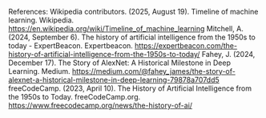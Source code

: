 References:
Wikipedia contributors. (2025, August 19). Timeline of machine learning. Wikipedia. https://en.wikipedia.org/wiki/Timeline_of_machine_learning
Mitchell, A. (2024, September 6). The history of artificial intelligence from the 1950s to today - ExpertBeacon. Expertbeacon. https://expertbeacon.com/the-history-of-artificial-intelligence-from-the-1950s-to-today/
Fahey, J. (2024, December 17). The Story of AlexNet: A Historical Milestone in Deep Learning. Medium. https://medium.com/@fahey_james/the-story-of-alexnet-a-historical-milestone-in-deep-learning-79878a707dd5
freeCodeCamp. (2023, April 10). The History of Artificial Intelligence from the 1950s to Today. freeCodeCamp.org. https://www.freecodecamp.org/news/the-history-of-ai/
